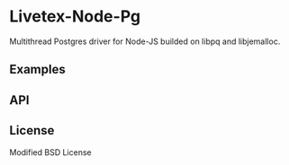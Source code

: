 # Livetex-Node-Pg

Multithread Postgres driver for Node-JS builded on libpq and libjemalloc.



## Examples





## API


## License

Modified BSD License
